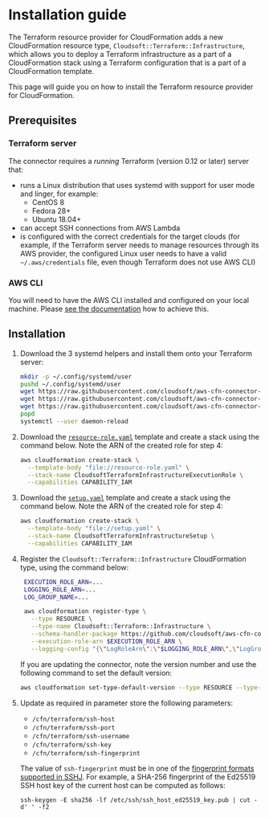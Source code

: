 # Installation guide

The Terraform resource provider for CloudFormation adds a new CloudFormation resource type, `Cloudsoft::Terraform::Infrastructure`, which allows you to deploy a Terraform infrastructure as a part of a CloudFormation stack using a Terraform configuration that is a part of a CloudFormation template.

This page will guide you on how to install the Terraform resource provider for CloudFormation.

## Prerequisites

### Terraform server

The connector requires a *running* Terraform (version 0.12 or later) server that:
- runs a Linux distribution that uses systemd with support for user mode and linger, for example:
  - CentOS 8
  - Fedora 28+
  - Ubuntu 18.04+
- can accept SSH connections from AWS Lambda
- is configured with the correct credentials for the target clouds
  (for example, if the Terraform server needs to manage resources through its AWS provider,
  the configured Linux user needs to have a valid `~/.aws/credentials` file, even though
  Terraform does not use AWS CLI)

### AWS CLI

You will need to have the AWS CLI installed and configured on your local machine. Please [see the documentation](https://docs.aws.amazon.com/cli/latest/userguide/cli-chap-install.html) how to achieve this.

## Installation

1. Download the 3 systemd helpers and install them onto your Terraform server:
   ```sh
   mkdir -p ~/.config/systemd/user
   pushd ~/.config/systemd/user
   wget https://raw.githubusercontent.com/cloudsoft/aws-cfn-connector-for-terraform/master/server-side-systemd/terraform-apply%40.service
   wget https://raw.githubusercontent.com/cloudsoft/aws-cfn-connector-for-terraform/master/server-side-systemd/terraform-destroy%40.service
   wget https://raw.githubusercontent.com/cloudsoft/aws-cfn-connector-for-terraform/master/server-side-systemd/terraform-init%40.service
   popd
   systemctl --user daemon-reload
   ```
1. Download the [`resource-role.yaml`](https://raw.githubusercontent.com/cloudsoft/aws-cfn-connector-for-terraform/master/resource-role.yaml) template and create a stack using the command below. Note the ARN of the created role for step 4:
   ```sh
   aws cloudformation create-stack \
     --template-body "file://resource-role.yaml" \
     --stack-name CloudsoftTerraformInfrastructureExecutionRole \
     --capabilities CAPABILITY_IAM
   ```
1. Download the [`setup.yaml`](https://raw.githubusercontent.com/cloudsoft/aws-cfn-connector-for-terraform/master/setup.yaml) template and create a stack using the command below. Note the ARN of the created role for step 4:
   ```sh
   aws cloudformation create-stack \
     --template-body "file://setup.yaml" \
     --stack-name CloudsoftTerraformInfrastructureSetup \
     --capabilities CAPABILITY_IAM
   ```
1. Register the `Cloudsoft::Terraform::Infrastructure` CloudFormation type, using the command below:
   ```sh
    EXECUTION_ROLE_ARN=...
    LOGGING_ROLE_ARN=...
    LOG_GROUP_NAME=...

    aws cloudformation register-type \
      --type RESOURCE \
      --type-name Cloudsoft::Terraform::Infrastructure \
      --schema-handler-package https://github.com/cloudsoft/aws-cfn-connector-for-terraform/releases/download/latest/cloudsoft-terraform-infrastructure.zip \
      --execution-role-arn $EXECUTION_ROLE_ARN \
      --logging-config "{\"LogRoleArn\":\"$LOGGING_ROLE_ARN\",\"LogGroupName\": \"$LOG_GROUP_NAME\"}"
   ```
   
   If you are updating the connector, note the version number and use the following command to set the default version:
   ```sh
   aws cloudformation set-type-default-version --type RESOURCE --type-name Cloudsoft::Terraform::Infrastructure --version-id 0000000N
   ```
1. Update as required in parameter store the following parameters:
   - `/cfn/terraform/ssh-host`
   - `/cfn/terraform/ssh-port`
   - `/cfn/terraform/ssh-username`
   - `/cfn/terraform/ssh-key`
   - `/cfn/terraform/ssh-fingerprint`
   
   The value of `ssh-fingerprint` must be in one of the
   [fingerprint formats supported in SSHJ](https://github.com/hierynomus/sshj/blob/master/src/main/java/net/schmizz/sshj/transport/verification/FingerprintVerifier.java#L33).
   For example, a SHA-256 fingerprint of the Ed25519 SSH host key of the current host
   can be computed as follows:
   ```shell
   ssh-keygen -E sha256 -lf /etc/ssh/ssh_host_ed25519_key.pub | cut -d' ' -f2
   ```
